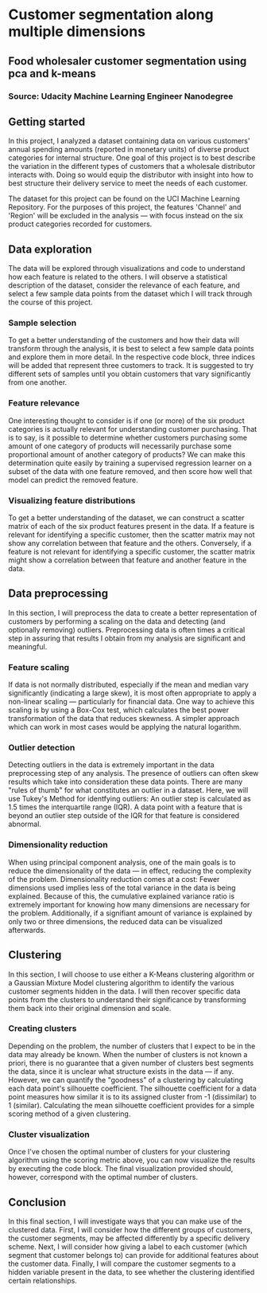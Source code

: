 # Customer segmentation along multiple dimensions
## Food wholesaler customer segmentation using pca and k-means
### Source: Udacity Machine Learning Engineer Nanodegree

## Getting started
In this project, I analyzed a dataset containing data on various customers' annual spending amounts (reported in monetary units) of diverse product categories for internal structure. One goal of this project is to best describe the variation in the different types of customers that a wholesale distributor interacts with. Doing so would equip the distributor with insight into how to best structure their delivery service to meet the needs of each customer.

The dataset for this project can be found on the UCI Machine Learning Repository. For the purposes of this project, the features 'Channel' and 'Region' will be excluded in the analysis — with focus instead on the six product categories recorded for customers.

## Data exploration
The data will be explored through visualizations and code to understand how each feature is related to the others. I will observe a statistical description of the dataset, consider the relevance of each feature, and select a few sample data points from the dataset which I will track through the course of this project.

### Sample selection
To get a better understanding of the customers and how their data will transform through the analysis, it is best to select a few sample data points and explore them in more detail. In the respective code block, three indices will be added that represent three customers to track. It is suggested to try different sets of samples until you obtain customers that vary significantly from one another.

### Feature relevance
One interesting thought to consider is if one (or more) of the six product categories is actually relevant for understanding customer purchasing. That is to say, is it possible to determine whether customers purchasing some amount of one category of products will necessarily purchase some proportional amount of another category of products? We can make this determination quite easily by training a supervised regression learner on a subset of the data with one feature removed, and then score how well that model can predict the removed feature.

### Visualizing feature distributions
To get a better understanding of the dataset, we can construct a scatter matrix of each of the six product features present in the data. If a feature is relevant for identifying a specific customer, then the scatter matrix may not show any correlation between that feature and the others. Conversely, if a feature is not relevant for identifying a specific customer, the scatter matrix might show a correlation between that feature and another feature in the data. 


## Data preprocessing
In this section, I will preprocess the data to create a better representation of customers by performing a scaling on the data and detecting (and optionally removing) outliers. Preprocessing data is often times a critical step in assuring that results I obtain from my analysis are significant and meaningful.

### Feature scaling
If data is not normally distributed, especially if the mean and median vary significantly (indicating a large skew), it is most often appropriate to apply a non-linear scaling — particularly for financial data. One way to achieve this scaling is by using a Box-Cox test, which calculates the best power transformation of the data that reduces skewness. A simpler approach which can work in most cases would be applying the natural logarithm.

### Outlier detection
Detecting outliers in the data is extremely important in the data preprocessing step of any analysis. The presence of outliers can often skew results which take into consideration these data points. There are many "rules of thumb" for what constitutes an outlier in a dataset. Here, we will use Tukey's Method for identfying outliers: An outlier step is calculated as 1.5 times the interquartile range (IQR). A data point with a feature that is beyond an outlier step outside of the IQR for that feature is considered abnormal.

### Dimensionality reduction
When using principal component analysis, one of the main goals is to reduce the dimensionality of the data — in effect, reducing the complexity of the problem. Dimensionality reduction comes at a cost: Fewer dimensions used implies less of the total variance in the data is being explained. Because of this, the cumulative explained variance ratio is extremely important for knowing how many dimensions are necessary for the problem. Additionally, if a signifiant amount of variance is explained by only two or three dimensions, the reduced data can be visualized afterwards.

## Clustering

In this section, I will choose to use either a K-Means clustering algorithm or a Gaussian Mixture Model clustering algorithm to identify the various customer segments hidden in the data. I will then recover specific data points from the clusters to understand their significance by transforming them back into their original dimension and scale.

### Creating clusters
Depending on the problem, the number of clusters that I expect to be in the data may already be known. When the number of clusters is not known a priori, there is no guarantee that a given number of clusters best segments the data, since it is unclear what structure exists in the data — if any. However, we can quantify the "goodness" of a clustering by calculating each data point's silhouette coefficient. The silhouette coefficient for a data point measures how similar it is to its assigned cluster from -1 (dissimilar) to 1 (similar). Calculating the mean silhouette coefficient provides for a simple scoring method of a given clustering.

### Cluster visualization
Once I've chosen the optimal number of clusters for your clustering algorithm using the scoring metric above, you can now visualize the results by executing the code block. The final visualization provided should, however, correspond with the optimal number of clusters.

## Conclusion
In this final section, I will investigate ways that you can make use of the clustered data. First, I will consider how the different groups of customers, the customer segments, may be affected differently by a specific delivery scheme. Next, I will consider how giving a label to each customer (which segment that customer belongs to) can provide for additional features about the customer data. Finally, I will compare the customer segments to a hidden variable present in the data, to see whether the clustering identified certain relationships.
